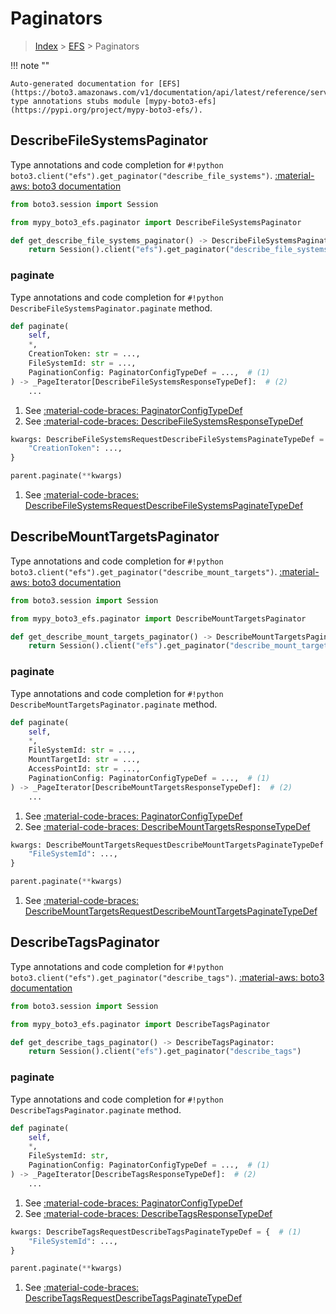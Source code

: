 # Paginators

> [Index](../README.md) > [EFS](./README.md) > Paginators

!!! note ""

    Auto-generated documentation for [EFS](https://boto3.amazonaws.com/v1/documentation/api/latest/reference/services/efs.html#EFS)
    type annotations stubs module [mypy-boto3-efs](https://pypi.org/project/mypy-boto3-efs/).

## DescribeFileSystemsPaginator

Type annotations and code completion for `#!python boto3.client("efs").get_paginator("describe_file_systems")`.
[:material-aws: boto3 documentation](https://boto3.amazonaws.com/v1/documentation/api/latest/reference/services/efs.html#EFS.Paginator.DescribeFileSystems)

```python title="Usage example"
from boto3.session import Session

from mypy_boto3_efs.paginator import DescribeFileSystemsPaginator

def get_describe_file_systems_paginator() -> DescribeFileSystemsPaginator:
    return Session().client("efs").get_paginator("describe_file_systems")
```


### paginate

Type annotations and code completion for `#!python DescribeFileSystemsPaginator.paginate` method.

```python title="Method definition"
def paginate(
    self,
    *,
    CreationToken: str = ...,
    FileSystemId: str = ...,
    PaginationConfig: PaginatorConfigTypeDef = ...,  # (1)
) -> _PageIterator[DescribeFileSystemsResponseTypeDef]:  # (2)
    ...
```

1. See [:material-code-braces: PaginatorConfigTypeDef](./type_defs.md#paginatorconfigtypedef) 
2. See [:material-code-braces: DescribeFileSystemsResponseTypeDef](./type_defs.md#describefilesystemsresponsetypedef) 


```python title="Usage example with kwargs"
kwargs: DescribeFileSystemsRequestDescribeFileSystemsPaginateTypeDef = {  # (1)
    "CreationToken": ...,
}

parent.paginate(**kwargs)
```

1. See [:material-code-braces: DescribeFileSystemsRequestDescribeFileSystemsPaginateTypeDef](./type_defs.md#describefilesystemsrequestdescribefilesystemspaginatetypedef) 
## DescribeMountTargetsPaginator

Type annotations and code completion for `#!python boto3.client("efs").get_paginator("describe_mount_targets")`.
[:material-aws: boto3 documentation](https://boto3.amazonaws.com/v1/documentation/api/latest/reference/services/efs.html#EFS.Paginator.DescribeMountTargets)

```python title="Usage example"
from boto3.session import Session

from mypy_boto3_efs.paginator import DescribeMountTargetsPaginator

def get_describe_mount_targets_paginator() -> DescribeMountTargetsPaginator:
    return Session().client("efs").get_paginator("describe_mount_targets")
```


### paginate

Type annotations and code completion for `#!python DescribeMountTargetsPaginator.paginate` method.

```python title="Method definition"
def paginate(
    self,
    *,
    FileSystemId: str = ...,
    MountTargetId: str = ...,
    AccessPointId: str = ...,
    PaginationConfig: PaginatorConfigTypeDef = ...,  # (1)
) -> _PageIterator[DescribeMountTargetsResponseTypeDef]:  # (2)
    ...
```

1. See [:material-code-braces: PaginatorConfigTypeDef](./type_defs.md#paginatorconfigtypedef) 
2. See [:material-code-braces: DescribeMountTargetsResponseTypeDef](./type_defs.md#describemounttargetsresponsetypedef) 


```python title="Usage example with kwargs"
kwargs: DescribeMountTargetsRequestDescribeMountTargetsPaginateTypeDef = {  # (1)
    "FileSystemId": ...,
}

parent.paginate(**kwargs)
```

1. See [:material-code-braces: DescribeMountTargetsRequestDescribeMountTargetsPaginateTypeDef](./type_defs.md#describemounttargetsrequestdescribemounttargetspaginatetypedef) 
## DescribeTagsPaginator

Type annotations and code completion for `#!python boto3.client("efs").get_paginator("describe_tags")`.
[:material-aws: boto3 documentation](https://boto3.amazonaws.com/v1/documentation/api/latest/reference/services/efs.html#EFS.Paginator.DescribeTags)

```python title="Usage example"
from boto3.session import Session

from mypy_boto3_efs.paginator import DescribeTagsPaginator

def get_describe_tags_paginator() -> DescribeTagsPaginator:
    return Session().client("efs").get_paginator("describe_tags")
```


### paginate

Type annotations and code completion for `#!python DescribeTagsPaginator.paginate` method.

```python title="Method definition"
def paginate(
    self,
    *,
    FileSystemId: str,
    PaginationConfig: PaginatorConfigTypeDef = ...,  # (1)
) -> _PageIterator[DescribeTagsResponseTypeDef]:  # (2)
    ...
```

1. See [:material-code-braces: PaginatorConfigTypeDef](./type_defs.md#paginatorconfigtypedef) 
2. See [:material-code-braces: DescribeTagsResponseTypeDef](./type_defs.md#describetagsresponsetypedef) 


```python title="Usage example with kwargs"
kwargs: DescribeTagsRequestDescribeTagsPaginateTypeDef = {  # (1)
    "FileSystemId": ...,
}

parent.paginate(**kwargs)
```

1. See [:material-code-braces: DescribeTagsRequestDescribeTagsPaginateTypeDef](./type_defs.md#describetagsrequestdescribetagspaginatetypedef) 
